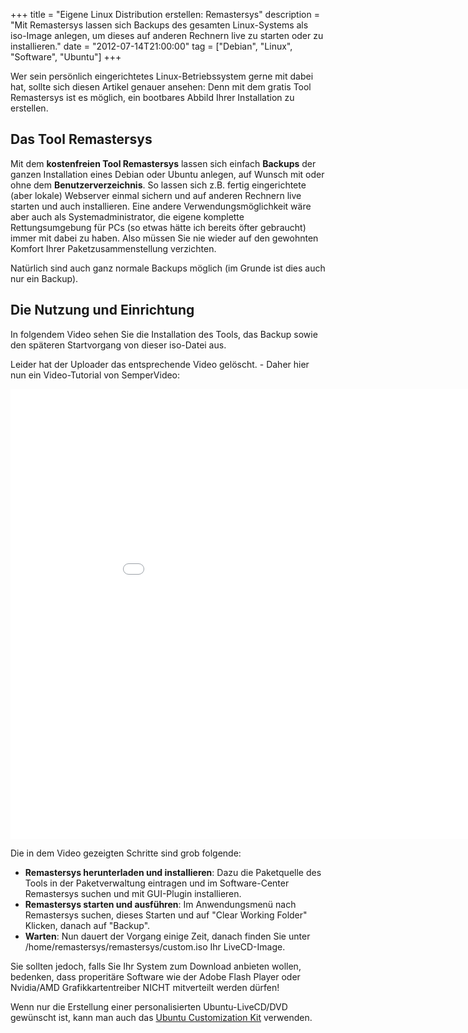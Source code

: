 +++
title       = "Eigene Linux Distribution erstellen: Remastersys"
description = "Mit Remastersys lassen sich Backups des gesamten Linux-Systems als iso-Image anlegen, um dieses auf anderen Rechnern live zu starten oder zu installieren."
date        = "2012-07-14T21:00:00"
tag         = ["Debian", "Linux", "Software", "Ubuntu"]
+++

Wer sein persönlich eingerichtetes Linux-Betriebssystem gerne mit dabei hat, sollte sich diesen Artikel genauer ansehen: Denn mit dem gratis Tool Remastersys ist es möglich, ein bootbares Abbild Ihrer Installation zu erstellen.

<!--more-->

## Das Tool Remastersys
Mit dem **kostenfreien Tool Remastersys** lassen sich einfach **Backups** der ganzen Installation eines Debian oder Ubuntu anlegen, auf Wunsch mit oder ohne dem **Benutzerverzeichnis**. So lassen sich z.B. fertig eingerichtete (aber lokale) Webserver einmal sichern und auf anderen Rechnern live starten und auch installieren. Eine andere Verwendungsmöglichkeit wäre aber auch als Systemadministrator, die eigene komplette Rettungsumgebung für PCs (so etwas hätte ich bereits öfter gebraucht) immer mit dabei zu haben. Also müssen Sie nie wieder auf den gewohnten Komfort Ihrer Paketzusammenstellung verzichten.

Natürlich sind auch ganz normale Backups möglich (im Grunde ist dies auch nur ein Backup).

## Die Nutzung und Einrichtung
In folgendem Video sehen Sie die Installation des Tools, das Backup sowie den späteren Startvorgang von dieser iso-Datei aus.

Leider hat der Uploader das entsprechende Video gelöscht. - Daher hier nun ein Video-Tutorial von SemperVideo:
<iframe width="960" height="720" src="//www.youtube-nocookie.com/embed/BWa4a1ofY7w?rel=0" frameborder="0" allowfullscreen></iframe>

Die in dem Video gezeigten Schritte sind grob folgende:

* **Remastersys herunterladen und installieren**: Dazu die Paketquelle des Tools in der Paketverwaltung eintragen und im Software-Center Remastersys suchen und mit GUI-Plugin installieren.
* **Remastersys starten und ausführen**: Im Anwendungsmenü nach Remastersys suchen, dieses Starten und auf "Clear Working Folder" Klicken, danach auf "Backup".
* **Warten**: Nun dauert der Vorgang einige Zeit, danach finden Sie unter /home/remastersys/remastersys/custom.iso Ihr LiveCD-Image.

Sie sollten jedoch, falls Sie Ihr System zum Download anbieten wollen, bedenken, dass properitäre Software wie der Adobe Flash Player oder Nvidia/AMD Grafikkartentreiber NICHT mitverteilt werden dürfen!

Wenn nur die Erstellung einer personalisierten Ubuntu-LiveCD/DVD gewünscht ist, kann man auch das [Ubuntu Customization Kit](http://wiki.ubuntuusers.de/Ubuntu_Customization_Kit) verwenden.